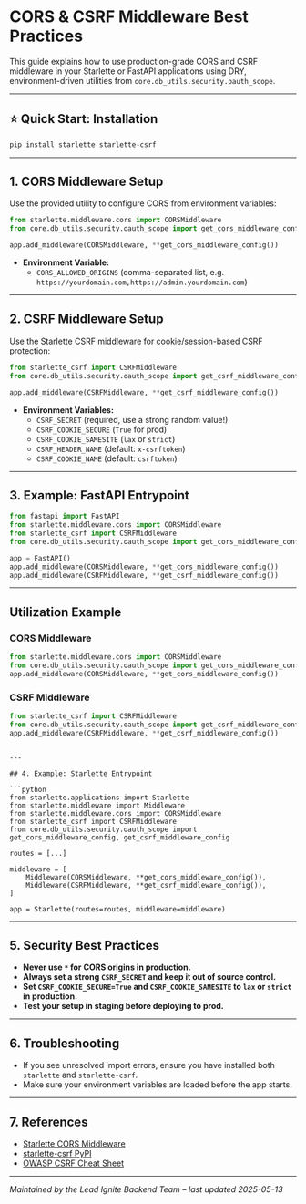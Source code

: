 # CORS & CSRF Middleware Best Practices

This guide explains how to use production-grade CORS and CSRF middleware in your Starlette or FastAPI applications using DRY, environment-driven utilities from `core.db_utils.security.oauth_scope`.

---

## ⭐️ Quick Start: Installation

```bash
pip install starlette starlette-csrf
```

---

## 1. CORS Middleware Setup

Use the provided utility to configure CORS from environment variables:

```python
from starlette.middleware.cors import CORSMiddleware
from core.db_utils.security.oauth_scope import get_cors_middleware_config

app.add_middleware(CORSMiddleware, **get_cors_middleware_config())
```

- **Environment Variable:**
  - `CORS_ALLOWED_ORIGINS` (comma-separated list, e.g. `https://yourdomain.com,https://admin.yourdomain.com`)

---

## 2. CSRF Middleware Setup

Use the Starlette CSRF middleware for cookie/session-based CSRF protection:

```python
from starlette_csrf import CSRFMiddleware
from core.db_utils.security.oauth_scope import get_csrf_middleware_config

app.add_middleware(CSRFMiddleware, **get_csrf_middleware_config())
```

- **Environment Variables:**
  - `CSRF_SECRET` (required, use a strong random value!)
  - `CSRF_COOKIE_SECURE` (`True` for prod)
  - `CSRF_COOKIE_SAMESITE` (`lax` or `strict`)
  - `CSRF_HEADER_NAME` (default: `x-csrftoken`)
  - `CSRF_COOKIE_NAME` (default: `csrftoken`)

---

## 3. Example: FastAPI Entrypoint

```python
from fastapi import FastAPI
from starlette.middleware.cors import CORSMiddleware
from starlette_csrf import CSRFMiddleware
from core.db_utils.security.oauth_scope import get_cors_middleware_config, get_csrf_middleware_config

app = FastAPI()
app.add_middleware(CORSMiddleware, **get_cors_middleware_config())
app.add_middleware(CSRFMiddleware, **get_csrf_middleware_config())
```

---

## Utilization Example

### CORS Middleware
```python
from starlette.middleware.cors import CORSMiddleware
from core.db_utils.security.oauth_scope import get_cors_middleware_config
app.add_middleware(CORSMiddleware, **get_cors_middleware_config())
```

### CSRF Middleware
```python
from starlette_csrf import CSRFMiddleware
from core.db_utils.security.oauth_scope import get_csrf_middleware_config
app.add_middleware(CSRFMiddleware, **get_csrf_middleware_config())
```
```

---

## 4. Example: Starlette Entrypoint

```python
from starlette.applications import Starlette
from starlette.middleware import Middleware
from starlette.middleware.cors import CORSMiddleware
from starlette_csrf import CSRFMiddleware
from core.db_utils.security.oauth_scope import get_cors_middleware_config, get_csrf_middleware_config

routes = [...]

middleware = [
    Middleware(CORSMiddleware, **get_cors_middleware_config()),
    Middleware(CSRFMiddleware, **get_csrf_middleware_config()),
]

app = Starlette(routes=routes, middleware=middleware)
```

---

## 5. Security Best Practices

- **Never use `*` for CORS origins in production.**
- **Always set a strong `CSRF_SECRET` and keep it out of source control.**
- **Set `CSRF_COOKIE_SECURE=True` and `CSRF_COOKIE_SAMESITE` to `lax` or `strict` in production.**
- **Test your setup in staging before deploying to prod.**

---

## 6. Troubleshooting

- If you see unresolved import errors, ensure you have installed both `starlette` and `starlette-csrf`.
- Make sure your environment variables are loaded before the app starts.

---

## 7. References
- [Starlette CORS Middleware](https://www.starlette.io/middleware/#corsmiddleware)
- [starlette-csrf PyPI](https://pypi.org/project/starlette-csrf/)
- [OWASP CSRF Cheat Sheet](https://cheatsheetseries.owasp.org/cheatsheets/Cross-Site_Request_Forgery_Prevention_Cheat_Sheet.html)

---

*Maintained by the Lead Ignite Backend Team – last updated 2025-05-13*
